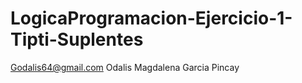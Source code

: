 # LogicaProgramacion-Ejercicio-1-Tipti-Suplentes
Godalis64@gmail.com
Odalis Magdalena Garcia Pincay
